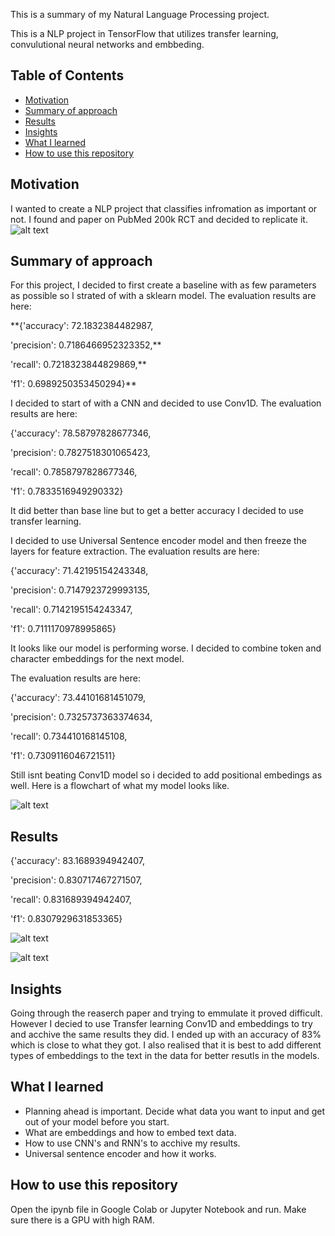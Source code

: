 This is a summary of my Natural Language Processing project.

This is a NLP project in TensorFlow that utilizes transfer learning, convulutional neural networks and embbeding.

## Table of Contents 
* [Motivation](#motivation)
* [Summary of approach](#summary-of-approach)
* [Results](#results)
* [Insights](#insights)
* [What I learned](#what-i-learned)
* [How to use this repository](#how-to-use-this-repository)

## Motivation
I wanted to create a NLP project that classifies infromation as important or not. I found and paper on PubMed 200k RCT and decided to replicate it.
![alt text](https://github.com/Vybavnag/SkimLit/blob/main/images/reaserch_paper.jpg)


## Summary of approach
For this project, I decided to first create a baseline with as few parameters as possible so I strated of with a sklearn model. The evaluation results are here:


**{'accuracy': 72.1832384482987,


 'precision': 0.7186466952323352,**

 
 'recall': 0.7218323844829869,**

 
 'f1': 0.6989250353450294}**

I decided to start of with a CNN and decided to use Conv1D. The evaluation results are here: 


{'accuracy': 78.58797828677346,


 'precision': 0.7827518301065423,

 
 'recall': 0.7858797828677346,

 
 'f1': 0.7833516949290332}
 
It did better than base line but to get a better accuracy I decided to use transfer learning.

I decided to use Universal Sentence encoder model and then freeze the layers for feature extraction. The evaluation results are here:


{'accuracy': 71.42195154243348,


 'precision': 0.7147923729993135,
 
 'recall': 0.7142195154243347,

 
 'f1': 0.7111170978995865}
 
It looks like our model is performing worse. I decided to combine token and character embeddings for the next model.

The evaluation results are here:


{'accuracy': 73.44101681451079,


 'precision': 0.7325737363374634,

 
 'recall': 0.734410168145108,

 
 'f1': 0.7309116046721511}
 
Still isnt beating Conv1D model so i decided to add positional embedings as well. Here is a flowchart of what my model looks like.


![alt text](https://github.com/Vybavnag/SkimLit/blob/main/images/model_5.jpg)


## Results
{'accuracy': 83.1689394942407,


 'precision': 0.830717467271507,

 
 'recall': 0.831689394942407,

 
 'f1': 0.8307929631853365}
 
 ![alt text](https://github.com/Vybavnag/SkimLit/blob/main/images/all_model_metrics.jpg)

 ![alt text](https://github.com/Vybavnag/SkimLit/blob/main/images/f1-scores.jpg)


## Insights
Going through the reaserch paper and trying to emmulate it proved difficult. However I decied to use Transfer learning Conv1D and embeddings to try and acchive the same results they did. I ended up with an accuracy of 83% which is close to what they got. I also realised that it is best to add different types of embeddings to the text in the data for better resutls in the models.

## What I learned
* Planning ahead is important. Decide what data you want to input and get out of your model before you start.
* What are embeddings and how to embed text data.
* How to use CNN's and RNN's to acchive my results.
* Universal sentence encoder and how it works.
  


## How to use this repository
Open the ipynb file in Google Colab or Jupyter Notebook and run. Make sure there is a GPU with high RAM.
